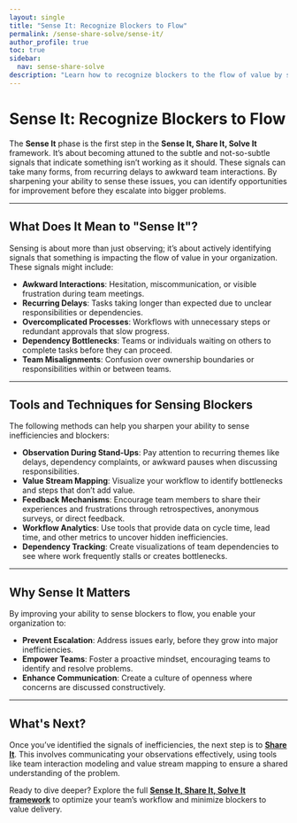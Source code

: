 ```yaml
---
layout: single
title: "Sense It: Recognize Blockers to Flow"
permalink: /sense-share-solve/sense-it/
author_profile: true
toc: true
sidebar:
  nav: sense-share-solve
description: "Learn how to recognize blockers to the flow of value by sensing awkward interactions, dependencies, and inefficiencies in your team's workflows."
---
```


# Sense It: Recognize Blockers to Flow

The **Sense It** phase is the first step in the **Sense It, Share It, Solve It** framework. It’s about becoming attuned to the subtle and not-so-subtle signals that indicate something isn’t working as it should. These signals can take many forms, from recurring delays to awkward team interactions. By sharpening your ability to sense these issues, you can identify opportunities for improvement before they escalate into bigger problems.

---

## What Does It Mean to "Sense It"?

Sensing is about more than just observing; it’s about actively identifying signals that something is impacting the flow of value in your organization. These signals might include:

- **Awkward Interactions**: Hesitation, miscommunication, or visible frustration during team meetings.
- **Recurring Delays**: Tasks taking longer than expected due to unclear responsibilities or dependencies.
- **Overcomplicated Processes**: Workflows with unnecessary steps or redundant approvals that slow progress.
- **Dependency Bottlenecks**: Teams or individuals waiting on others to complete tasks before they can proceed.
- **Team Misalignments**: Confusion over ownership boundaries or responsibilities within or between teams.

---

## Tools and Techniques for Sensing Blockers

The following methods can help you sharpen your ability to sense inefficiencies and blockers:

- **Observation During Stand-Ups**: Pay attention to recurring themes like delays, dependency complaints, or awkward pauses when discussing responsibilities.
- **Value Stream Mapping**: Visualize your workflow to identify bottlenecks and steps that don’t add value.
- **Feedback Mechanisms**: Encourage team members to share their experiences and frustrations through retrospectives, anonymous surveys, or direct feedback.
- **Workflow Analytics**: Use tools that provide data on cycle time, lead time, and other metrics to uncover hidden inefficiencies.
- **Dependency Tracking**: Create visualizations of team dependencies to see where work frequently stalls or creates bottlenecks.

---

## Why Sense It Matters

By improving your ability to sense blockers to flow, you enable your organization to:

- **Prevent Escalation**: Address issues early, before they grow into major inefficiencies.
- **Empower Teams**: Foster a proactive mindset, encouraging teams to identify and resolve problems.
- **Enhance Communication**: Create a culture of openness where concerns are discussed constructively.

---

## What's Next?

Once you’ve identified the signals of inefficiencies, the next step is to **[Share It](/sense-share-solve/share-it/)**. This involves communicating your observations effectively, using tools like team interaction modeling and value stream mapping to ensure a shared understanding of the problem.

Ready to dive deeper? Explore the full **[Sense It, Share It, Solve It framework](/sense-share-solve/)** to optimize your team’s workflow and minimize blockers to value delivery.
